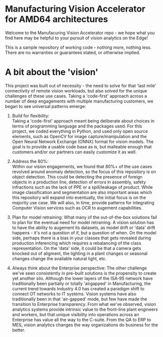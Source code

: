 # Manufacturing Vision Accelerator for AMD64 architectures
Welcome to the Manufacuring Vision Accelerator repo - we hope what you find here may be helpful to your pursuit of vision analytics on the Edge!  

This is a sample repository of working code - nothing more, nothing less.  There are no warranties or guarantees stated, or otherwise implied.

# A bit about the 'vision' 

This project was built out of necessity - the need to solve for that 'last mile' connectivity of remote vision workloads, but also solved for the unique challenges of these use cases.  Taking a 'code-first' approach across a number of deep engagements with multiple manufacturing customers, we began to see universal patterns emerge:

1. Build for flexibility:  
Taking a 'code-first' approach meant being deliberate about choices in terms of programming language and the packages used.  For this project, we coded everything in Python, and used only open source elements, such as OpenCV for image capture/manipulation and the Open Neural Network Exchange (ONNX) format for vision models. The goal is to provide a usable code base as is, but malleable enough that customers and/or our partners can easily customize it as well.

2. Address the 80%:  
Within our vision engagements, we found that 80%+ of the use cases revolved around anomaly detection, so the focus of this repository is on object detection.  This could be detecting the presence of foreign objects in a production line, detection of errors in assembly, safety infractions such as the lack of PPE or a spill/leakage of product.  While image classification and segmentation are also important areas which this repository will expand into eventually, the initial focus is on the majority use case.   We will also, in time, provide patterns for integrating Computer Vision services such as OCR to augement capabilities.

3. Plan for model retraining:
What many of the out-of-the-box solutions fail to plan for the eventual need for model retraining.  A vision solution has to have the ability to augement its datasets, as model drift or 'data' drift happens - it's not a question of if, but a question of when.  On the model side, perhaps there is a bias in your classes that gets revealed during production inferencing which requires a rebalancing of the class representation.  On the 'data' side, it could be that a camera gets knocked out of aligment, the lighting in a plant changes or seasonal changes change the available natural light, etc.

4. Always think about the Enterprise perspective:
The other challenge we've seen consistently in pre-built solutions is the propensity to create yet another silo.  Although the lower layers of the ISA-95 network have traditionally been partially or totally 'airgapped' in Manufacturing, the current trend towards Industry 4.0 has created a paradigm shift to connect OT networks to IT systems.  Vision systems have also traditionally been in that 'air-gapped' mode, but few have made the transition to Enterprise transparency.  From what we've observed, vision analytics systems provide intrinsic value to the front-line plant engineers and workers, but that unique visibility into operations across an Enterprise has value all the way to the C-suite.  From the QA to ERP to MES, vision analytics changes the way organizations do business for the better.
